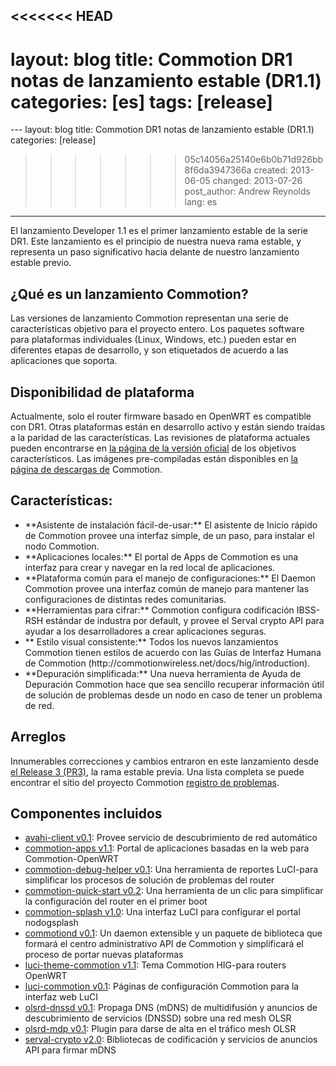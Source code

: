 <<<<<<< HEAD
---
layout: blog
title: Commotion DR1 notas de lanzamiento estable (DR1.1)
categories: [es]
tags: [release]
=======
﻿---
layout: blog
title: Commotion DR1 notas de lanzamiento estable (DR1.1)
categories: [release]
>>>>>>> 05c14056a25140e6b0b71d926bb8f6da3947366a
created: 2013-06-05
changed: 2013-07-26
post_author: Andrew Reynolds
lang: es
---
  El lanzamiento Developer 1.1 es el primer lanzamiento estable de la serie DR1. Este lanzamiento es el principio de nuestra nueva rama estable, y representa un paso significativo hacia delante de nuestro lanzamiento estable previo.
<h2>¿Qué es un lanzamiento Commotion?</h2>
Las versiones de lanzamiento Commotion representan una serie de características objetivo para el proyecto entero. Los paquetes software para plataformas individuales (Linux, Windows, etc.) pueden estar en diferentes etapas de desarrollo, y son etiquetados de acuerdo a las aplicaciones que soporta.
<h2>Disponibilidad de plataforma</h2>
Actualmente, solo el router firmware basado en OpenWRT es compatible con DR1. Otras plataformas están en desarrollo activo y están siendo traídas a la paridad de las características. Las revisiones de plataforma actuales pueden encontrarse en <a href="https://code.commotionwireless.net/projects/commotion/wiki/Official_Version_Feature_Targets">la página de la versión oficial</a> de los objetivos característicos. Las imágenes pre-compiladas están disponibles en <a href="https://commotionwireless.net/download">la página de descargas de</a> Commotion. 
<h2>Características:</h2>
<ul>
	<li>**Asistente de instalación fácil-de-usar:** El asistente de Inicio rápido de Commotion provee una interfaz simple, de un paso, para instalar el nodo Commotion.</li>
	<li>**Aplicaciones locales:** El portal de Apps de Commotion es una interfaz para crear y navegar en la red local de aplicaciones.</li>
	<li>**Plataforma común para el manejo de configuraciones:** El Daemon Commotion provee una interfaz común de manejo para mantener las configuraciones de distintas redes comunitarias.</li>
	<li>**Herramientas para cifrar:** Commotion configura codificación IBSS-RSH estándar de industra por default, y provee el Serval crypto API para ayudar a los desarrolladores a crear aplicaciones seguras.</li>
	<li>** Estilo visual consistente:** Todos los nuevos lanzamientos Commotion tienen estilos de acuerdo con las Guías de Interfaz Humana de Commotion (http://commotionwireless.net/docs/hig/introduction).</li>
	<li>**Depuración simplificada:** Una nueva herramienta de Ayuda de Depuración Commotion hace que sea sencillo recuperar información útil de solución de problemas desde un nodo en caso de tener un problema de red.</li>
</ul>
<h2>Arreglos</h2>
Innumerables correcciones y cambios entraron en este lanzamiento desde <a href="https://code.commotionwireless.net/projects/commotion/wiki/Developer_Pre-Release_%28PR3%29_Feature_Targets">el Release 3 (PR3)</a>, la rama estable previa. Una lista completa se puede encontrar el sitio del proyecto Commotion <a href="https://code.commotionwireless.net/projects/commotion/issues?set_filter=1&amp;f\[\]=status_id&amp;op\[status_id\]=!&amp;v\[status_id\]\[\]=1&amp;f\[\]=fixed_version_id&amp;op\[fixed_version_id\]=%3D&amp;v\[fixed_version_id\]\[\]=2&amp;f\[\]=&amp;c\[\]=tracker&amp;c\[\]=status&amp;c\[\]=priority&amp;c\[\]=subject&amp;c\[\]=assigned_to&amp;c\[\]=updated_on&amp;group_by=">registro de problemas</a>.
<h2>Componentes incluidos</h2>
<ul>
	<li><a href="https://github.com/opentechinstitute/avahi-client">avahi-client v0.1</a>: Provee servicio de descubrimiento de red automático</li>
	<li><a href="https://github.com/opentechinstitute/commotion-apps/">commotion-apps v1.1</a>: Portal de aplicaciones basadas en la web para Commotion-OpenWRT</li>
	<li><a href="https://github.com/opentechinstitute/commotion-bug-info">commotion-debug-helper v0.1</a>: Una herramienta de reportes LuCI-para simplificar los procesos de solución de problemas del router</li>
	<li><a href="https://github.com/opentechinstitute/commotion-quick-start">commotion-quick-start v0.2</a>: Una herramienta de un clic para simplificar la configuración del router en el primer boot</li>
	<li><a href="https://github.com/opentechinstitute/commotion-splash">commotion-splash v1.0</a>: Una interfaz LuCI para configurar el portal nodogsplash</li>
	<li><a href="https://github.com/opentechinstitute/commotiond">commotiond v0.1</a>: Un daemon extensible y un paquete de biblioteca que formará el centro administrativo API de Commotion y simplificará el proceso de portar nuevas plataformas</li>
	<li><a href="https://github.com/opentechinstitute/commotion-openwrt-theme">luci-theme-commotion v1.1</a>: Tema Commotion HIG-para routers OpenWRT</li>
	<li><a href="https://github.com/opentechinstitute/luci-commotion">luci-commotion v0.1</a>: Páginas de configuración Commotion para la interfaz web LuCI</li>
	<li><a href="https://github.com/opentechinstitute/olsrd/tree/release-0.6.5.4/lib/dnssd">olsrd-dnssd v0.1</a>: Propaga DNS (mDNS) de multidifusión y anuncios de descubrimiento de servicios (DNSSD) sobre una red mesh OLSR</li>
	<li><a href="https://github.com/opentechinstitute/olsrd/tree/release-0.6.5.4/lib/mdp">olsrd-mdp v0.1</a>: Plugin para darse de alta en el tráfico mesh OLSR</li>
	<li><a href="https://github.com/opentechinstitute/serval-crypto">serval-crypto v2.0</a>: Bibliotecas de codificación y servicios de anuncios API para firmar mDNS</li>
</ul>
 

